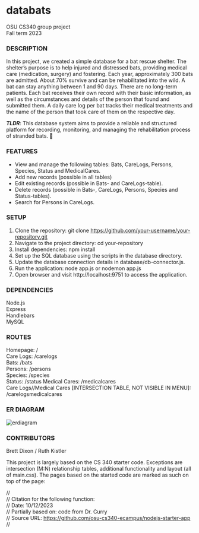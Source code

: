 # databats

OSU CS340 group project  
Fall term 2023

### DESCRIPTION

In this project, we created a simple database for a bat rescue shelter. The shelter’s purpose is to help injured and distressed bats, providing medical care (medication, surgery) and fostering. Each year, approximately 300 bats are admitted. About 70% survive and can be rehabilitated into the wild. A bat can stay anything between 1 and 90 days. There are no long-term patients. Each bat receives their own record with their basic information, as well as the circumstances and details of the person that found and submitted them. A daily care log per bat tracks their medical treatments and the name of the person that took care of them on the respective day.

**_TLDR_**: This database system aims to provide a reliable and structured platform for recording, monitoring, and managing the rehabilitation process of stranded bats. 🧡

### FEATURES

- View and manage the following tables: Bats, CareLogs, Persons, Species, Status and MedicalCares.
- Add new records (possible in all tables)
- Edit existing records (possible in Bats- and CareLogs-table).
- Delete records (possible in Bats-, CareLogs, Persons, Species and Status-tables).
- Search for Persons in CareLogs.

### SETUP

1. Clone the repository: git clone https://github.com/your-username/your-repository.git
2. Navigate to the project directory: cd your-repository
3. Install dependencies: npm install
4. Set up the SQL database using the scripts in the database directory.
5. Update the database connection details in database/db-connector.js.
6. Run the application: node app.js or nodemon app.js
7. Open browser and visit http://localhost:9751 to access the application.

### DEPENDENCIES

Node.js  
Express  
Handlebars  
MySQL

### ROUTES

Homepage: /  
Care Logs: /carelogs  
Bats: /bats  
Persons: /persons  
Species: /species  
Status: /status
Medical Cares: /medicalcares  
Care Logs//Medical Cares [INTERSECTION TABLE, NOT VISIBLE IN MENU]: /carelogsmedicalcares

### ER DIAGRAM

![erdiagram](https://github.com/6dayspizza/databats/assets/55084543/16838165-3996-4a4f-a17c-40563c683bc8)

### CONTRIBUTORS

Brett Dixon / Ruth Kistler  
  
This project is largely based on the CS 340 starter code. Exceptions are intersection (M:N) relationship tables, additional functionality and layout (all of main.css). The pages based on the started code are marked as such on top of the page:  
  
//  
// Citation for the following function:  
// Date: 10/12/2023  
// Partially based on: code from Dr. Curry  
// Source URL: https://github.com/osu-cs340-ecampus/nodejs-starter-app  
//
